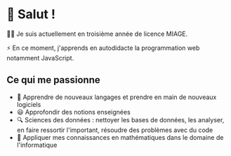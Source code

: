 # 👋 Salut !
:woman_technologist: Je suis actuellement en troisième année de licence MIAGE.

⚡ En ce moment, j'apprends en autodidacte la programmation web notamment JavaScript.
## Ce qui me passionne
- 🌱 Apprendre de nouveaux langages et prendre en main de nouveaux logiciels
- 😃 Approfondir des notions enseignées
- 🔍 Sciences des données : nettoyer les bases de données, les analyser, en faire ressortir l'important, résoudre des problèmes avec du code
- 🔗 Appliquer mes connaissances en mathématiques dans le domaine de l'informatique

<!---
PaulRel/PaulRel is a ✨ special ✨ repository because its `README.md` (this file) appears on your GitHub profile.
You can click the Preview link to take a look at your changes.
--->
